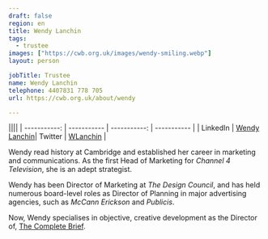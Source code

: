 ```yaml
---
draft: false
region: en
title: Wendy Lanchin
tags:
  - trustee
images: ["https://cwb.org.uk/images/wendy-smiling.webp"]
layout: person

jobTitle: Trustee
name: Wendy Lanchin
telephone: 4407831 778 705
url: https://cwb.org.uk/about/wendy

---
```


||||
| -----------: | ----------- | -----------: | ----------- |
| LinkedIn | [Wendy Lanchin](https://www.linkedin.com/in/wendy-lanchin-a1326a5/)| Twitter | [WLanchin](https://twitter.com/wlanchin) |

Wendy read history at Cambridge and established her career in marketing and&nbsp;communications. As the first Head of Marketing for _Channel 4 Television_, she is an adept&nbsp;strategist.

Wendy has been Director of Marketing at _The Design Council_, and has held numerous board-level roles as Director of Planning in major advertising agencies, such as _McCann Erickson_ and _Publicis_.

Now, Wendy specialises in objective, creative&nbsp;development as the Director of, [The Complete Brief](http://www.thecompletebrief.com/)<!-- http://thecompletebrief.com.websitebuilder.prositehosting.co.uk/-->.

<!--
• Wendy Lanchin (rated out of 3):
- performance:
  - v. "Supportive at board meetings", spring-board to who?
- trust:
  - what is a `traditional approach`?
  - how do we help her shine?
  - how to tap her ext. network of comms contacts?
  - networking awareness to Fundraise
-->
